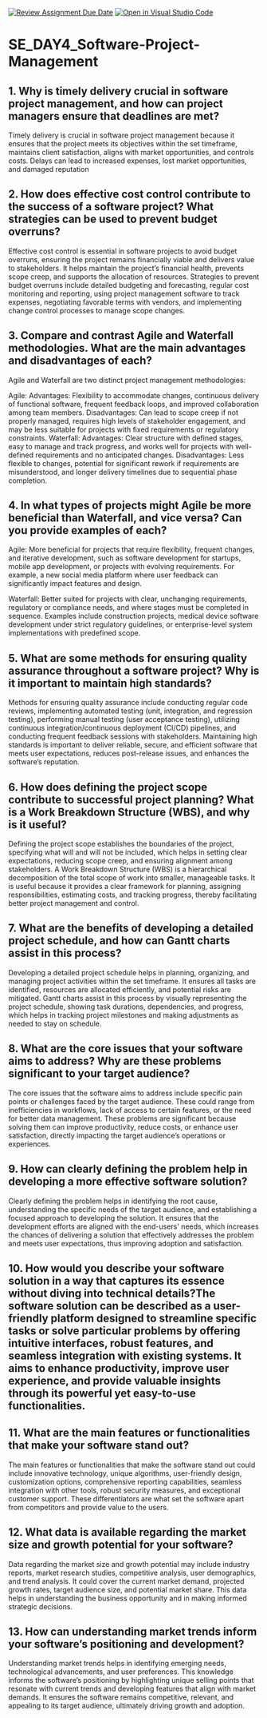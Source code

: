 [![Review Assignment Due Date](https://classroom.github.com/assets/deadline-readme-button-22041afd0340ce965d47ae6ef1cefeee28c7c493a6346c4f15d667ab976d596c.svg)](https://classroom.github.com/a/9pw6JKcu)
[![Open in Visual Studio Code](https://classroom.github.com/assets/open-in-vscode-2e0aaae1b6195c2367325f4f02e2d04e9abb55f0b24a779b69b11b9e10269abc.svg)](https://classroom.github.com/online_ide?assignment_repo_id=15685928&assignment_repo_type=AssignmentRepo)
# SE_DAY4_Software-Project-Management
## 1. Why is timely delivery crucial in software project management, and how can project managers ensure that deadlines are met?
Timely delivery is crucial in software project management because it ensures that the project meets its objectives within the set timeframe, maintains client satisfaction, aligns with market opportunities, and controls costs. Delays can lead to increased expenses, lost market opportunities, and damaged reputation
## 2. How does effective cost control contribute to the success of a software project? What strategies can be used to prevent budget overruns?
Effective cost control is essential in software projects to avoid budget overruns, ensuring the project remains financially viable and delivers value to stakeholders. It helps maintain the project’s financial health, prevents scope creep, and supports the allocation of resources. Strategies to prevent budget overruns include detailed budgeting and forecasting, regular cost monitoring and reporting, using project management software to track expenses, negotiating favorable terms with vendors, and implementing change control processes to manage scope changes.
## 3. Compare and contrast Agile and Waterfall methodologies. What are the main advantages and disadvantages of each?
Agile and Waterfall are two distinct project management methodologies:

Agile:
Advantages: Flexibility to accommodate changes, continuous delivery of functional software, frequent feedback loops, and improved collaboration among team members.
Disadvantages: Can lead to scope creep if not properly managed, requires high levels of stakeholder engagement, and may be less suitable for projects with fixed requirements or regulatory constraints.
Waterfall:
Advantages: Clear structure with defined stages, easy to manage and track progress, and works well for projects with well-defined requirements and no anticipated changes.
Disadvantages: Less flexible to changes, potential for significant rework if requirements are misunderstood, and longer delivery timelines due to sequential phase completion.
## 4. In what types of projects might Agile be more beneficial than Waterfall, and vice versa? Can you provide examples of each?
Agile: More beneficial for projects that require flexibility, frequent changes, and iterative development, such as software development for startups, mobile app development, or projects with evolving requirements. For example, a new social media platform where user feedback can significantly impact features and design.

Waterfall: Better suited for projects with clear, unchanging requirements, regulatory or compliance needs, and where stages must be completed in sequence. Examples include construction projects, medical device software development under strict regulatory guidelines, or enterprise-level system implementations with predefined scope.
## 5. What are some methods for ensuring quality assurance throughout a software project? Why is it important to maintain high standards?
Methods for ensuring quality assurance include conducting regular code reviews, implementing automated testing (unit, integration, and regression testing), performing manual testing (user acceptance testing), utilizing continuous integration/continuous deployment (CI/CD) pipelines, and conducting frequent feedback sessions with stakeholders. Maintaining high standards is important to deliver reliable, secure, and efficient software that meets user expectations, reduces post-release issues, and enhances the software’s reputation.
## 6. How does defining the project scope contribute to successful project planning? What is a Work Breakdown Structure (WBS), and why is it useful?
Defining the project scope establishes the boundaries of the project, specifying what will and will not be included, which helps in setting clear expectations, reducing scope creep, and ensuring alignment among stakeholders. A Work Breakdown Structure (WBS) is a hierarchical decomposition of the total scope of work into smaller, manageable tasks. It is useful because it provides a clear framework for planning, assigning responsibilities, estimating costs, and tracking progress, thereby facilitating better project management and control.
## 7. What are the benefits of developing a detailed project schedule, and how can Gantt charts assist in this process?
Developing a detailed project schedule helps in planning, organizing, and managing project activities within the set timeframe. It ensures all tasks are identified, resources are allocated efficiently, and potential risks are mitigated. Gantt charts assist in this process by visually representing the project schedule, showing task durations, dependencies, and progress, which helps in tracking project milestones and making adjustments as needed to stay on schedule.
## 8. What are the core issues that your software aims to address? Why are these problems significant to your target audience?
The core issues that the software aims to address include specific pain points or challenges faced by the target audience. These could range from inefficiencies in workflows, lack of access to certain features, or the need for better data management. These problems are significant because solving them can improve productivity, reduce costs, or enhance user satisfaction, directly impacting the target audience’s operations or experiences.
## 9. How can clearly defining the problem help in developing a more effective software solution?
Clearly defining the problem helps in identifying the root cause, understanding the specific needs of the target audience, and establishing a focused approach to developing the solution. It ensures that the development efforts are aligned with the end-users' needs, which increases the chances of delivering a solution that effectively addresses the problem and meets user expectations, thus improving adoption and satisfaction.
## 10. How would you describe your software solution in a way that captures its essence without diving into technical details?The software solution can be described as a user-friendly platform designed to streamline specific tasks or solve particular problems by offering intuitive interfaces, robust features, and seamless integration with existing systems. It aims to enhance productivity, improve user experience, and provide valuable insights through its powerful yet easy-to-use functionalities.
## 11. What are the main features or functionalities that make your software stand out?
The main features or functionalities that make the software stand out could include innovative technology, unique algorithms, user-friendly design, customization options, comprehensive reporting capabilities, seamless integration with other tools, robust security measures, and exceptional customer support. These differentiators are what set the software apart from competitors and provide value to the users.
## 12. What data is available regarding the market size and growth potential for your software?
Data regarding the market size and growth potential may include industry reports, market research studies, competitive analysis, user demographics, and trend analysis. It could cover the current market demand, projected growth rates, target audience size, and potential market share. This data helps in understanding the business opportunity and in making informed strategic decisions.
## 13. How can understanding market trends inform your software’s positioning and development?
Understanding market trends helps in identifying emerging needs, technological advancements, and user preferences. This knowledge informs the software’s positioning by highlighting unique selling points that resonate with current trends and developing features that align with market demands. It ensures the software remains competitive, relevant, and appealing to its target audience, ultimately driving growth and adoption.
